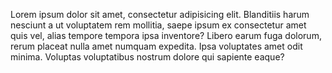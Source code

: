 Lorem ipsum dolor sit amet, consectetur adipisicing elit. Blanditiis harum nesciunt a ut voluptatem rem mollitia, saepe ipsum ex consectetur amet quis vel, alias tempore tempora ipsa inventore? Libero earum fuga dolorum, rerum placeat nulla amet numquam expedita. Ipsa voluptates amet odit minima. Voluptas voluptatibus nostrum dolore qui sapiente eaque?